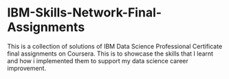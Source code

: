 # IBM-Skills-Network-Final-Assignments
This is a collection of solutions of IBM Data Science Professional Certificate final assignments on Coursera. This is to showcase the skills that I learnt and how i implemented them to support my data science career improvement.
